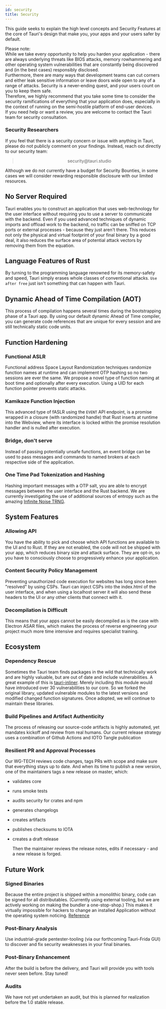 ```yaml
---
id: security
title: Security
---
```


This guide seeks to explain the high level concepts and Security Features at the core of Tauri's design that make you, your apps and your users safer by default.

<div className="alert alert--info" role="alert">
  Please note:<br/>
  While we take every opportunity to help you harden your application - there are always underlying threats like BIOS attacks, memory rowhammering and other operating system vulnerabilities that are constantly being discovered and (in the best cases) responsibly disclosed.<br/>
Furthermore, there are many ways that development teams can cut corners and either leak sensitive information or leave doors wide open to any of a range of attacks. Security is a never-ending quest, and your users count on you to keep them safe.<br/>
Therefore, we highly recommend that you take some time to consider the security ramifications of everything that your application does, especially in the context of running on the semi-hostile platform of end-user devices.<br/>
If you need help or want a review, you are welcome to contact the Tauri team for security consultation.
</div>

### Security Researchers

If you feel that there is a security concern or issue with anything in Tauri, please do not publicly comment on your findings. Instead, reach out directly to our security team:

> <center>security@tauri.studio</center>

Although we do not currently have a budget for Security Bounties, in some cases we will consider rewarding responsible disclosure with our limited resources.

## No Server Required

Tauri enables you to construct an application that uses web-technology for the user interface without requiring you to use a server to communicate with the backend. Even if you used advanced techniques of dynamic imports and offload work to the backend, no traffic can be sniffed on TCP ports or external processes - because they just aren't there. This reduces not only the physical and virtual footprint of your final binary by a good deal, it also reduces the surface area of potential attack vectors by removing them from the equation.

## Language Features of Rust

By turning to the programming language renowned for its memory-safety and speed, Tauri simply erases whole classes of conventional attacks. `Use after free` just isn't something that can happen with Tauri.

## Dynamic Ahead of Time Compilation (AOT)

This process of compilation happens several times during the bootstrapping phase of a Tauri app. By using our default dynamic Ahead of Time compiler, you can generate code references that are unique for every session and are still technically static code units.

## Function Hardening

### Functional ASLR

Functional address Space Layout Randomization techniques randomize function names at runtime and can implement OTP hashing so no two sessions are ever the same. We propose a novel type of function naming at boot time and optionally after every execution. Using a UID for each function pointer prevents static attacks.

### Kamikaze Function Injection

This advanced type of fASLR using the `EVENT` API endpoint, is a promise wrapped in a closure (with randomized handle) that Rust inserts at runtime into the Webview, where its interface is locked within the promise resolution handler and is nulled after execution.

### Bridge, don't serve

Instead of passing potentially unsafe functions, an event bridge can be used to pass messages and commands to named brokers at each respective side of the application.

### One Time Pad Tokenization and Hashing

Hashing important messages with a OTP salt, you are able to encrypt messages between the user interface and the Rust backend. We are currently investigating the use of additional sources of entropy such as the amazing [Infinite Noise TRNG](https://13-37.org/en/shop/infinite-noise-trng/).

## System Features

### Allowing API

You have the ability to pick and choose which API functions are available to the UI and to Rust. If they are not enabled, the code will not be shipped with your app, which reduces binary size and attack surface. They are opt-in, so you have to consciously choose to progressively enhance your application.

### Content Security Policy Management

Preventing unauthorized code execution for websites has long since been "resolved" by using CSPs. Tauri can inject CSPs into the index.html of the user interface, and when using a localhost server it will also send these headers to the UI or any other clients that connect with it.

### Decompilation is Difficult

This means that your apps cannot be easily decompiled as is the case with Electron ASAR files, which makes the process of reverse engineering your project much more time intensive and requires specialist training.

## Ecosystem

### Dependency Rescue

Sometimes the Tauri team finds packages in the wild that technically work and are highly valuable, but are out of date and include vulnerabilities. A great example of this is [tauri-inliner](https://github.com/tauri-apps/tauri-inliner). Merely including this module would have introduced over 30 vulnerabilities to our core. So we forked the original library, updated vulnerable modules to the latest versions and modified changed function signatures. Once adopted, we will continue to maintain these libraries.

### Build Pipelines and Artifact Authenticity

The process of releasing our source-code artifacts is highly automated, yet mandates kickoff and review from real humans. Our current release strategy uses a combination of Github Actions and IOTO Tangle publication

### Resilient PR and Approval Processes

Our WG-TECH reviews code changes, tags PRs with scope and make sure that everything stays up to date. And when its time to publish a new version, one of the maintainers tags a new release on master, which:

- validates core
- runs smoke tests
- audits security for crates and npm
- generates changelogs
- creates artifacts
- publishes checksums to IOTA
- creates a draft release

  Then the maintainer reviews the release notes, edits if necessary - and a new release is forged.

## Future Work

### Signed Binaries

Because the entire project is shipped within a monolithic binary, code can be signed for all distributables. (Currently using external tooling, but we are actively working on making the bundler a one-stop-shop.) This makes it virtually impossible for hackers to change an installed Application without the operating system noticing. [Reference](https://github.com/electron/asar/issues/123)

### Post-Binary Analysis

Use industrial-grade pentester-tooling (via our forthcoming Tauri-Frida GUI) to discover and fix security weaknesses in your final binaries.

### Post-Binary Enhancement

After the build is before the delivery, and Tauri will provide you with tools never seen before. Stay tuned!

### Audits

We have not yet undertaken an audit, but this is planned for realization before the 1.0 stable release.
